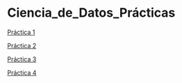 # Ciencia_de_Datos_Prácticas

[Práctica 1](https://github.com/mayraberrones94/Ciencia_de_Datos/blob/master/Practica%201.ipynb)


[Práctica 2](https://github.com/mayraberrones94/Ciencia_de_Datos/blob/master/Pr%C3%A1ctica%202.ipynb)


[Práctica 3](https://github.com/mayraberrones94/Ciencia_de_Datos/blob/master/Pr%C3%A1ctica%203.ipynb)


[Práctica 4](https://github.com/mayraberrones94/Ciencia_de_Datos/blob/master/Pr%C3%A1ctica%204.ipynb)